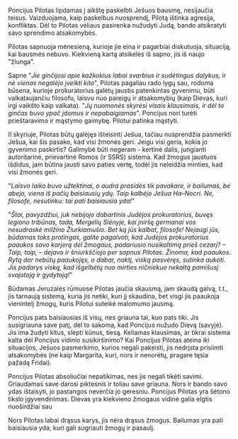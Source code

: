 Poncijus Pilotas lipdamas į aikštę paskelbti Ješuos bausmę, nesijaučia teisus. Vaizduojama, kaip paskelbus nuosprendį, Pilotą ištinka agresija, konfliktas. Dėl to Pilotas vėliaus pasirenka nužudyti Judą, bando atsikratyti savo sprendimo atsakomybės.

Pilotas sapnuoja mėnesieną, kurioje jie eina ir pagarbiai diskutuoja, situaciją, kai bausmės nebuvo. Kiekvieną kartą atsikelės iš sapno, jis iš naujo "žlunga". 

Sapne "*Jie ginčijosi apie kažkokius labai svarbius ir sudėtingus dalykus, ir nė vienas negalėjo įveikti kito*", Pilotas pagaliau rado lygų sau, rodoma būsena, kurioje prokuratorius galėtų jaustis patenkintas gyvenimu, būti valkataujančiu filosofu, laisvu nuo pareigų ir atsakomybių (kaip Dievas, kuri irgi vaikšto kaip valkata). "*Jų nuomonės skyrėsi visais klausimais, ir dėl to ginčas buvo ypač įdomus ir nepabaigiamas*". Poncijus nori turėti prieštaravimo ir mąstymo gaimybę. Pilotui patinka mąstyti.

II skyriuje, Pilotas būtų galėjęs išteisinti Ješua, tačiau nusprendžia pasmerkti Ješua, kai šis pasako, kad visi žmonės geri. Jeigu visi geria, kokia jo gyvenimo paskirtis? Galimybė būti negeram - kertinė dalis, jungianti autoritarinė, prievartinė Romos (ir SSRS) sistema. Kad žmogus jaustuos išdidus, jam būtina jausti savo paties vertę, todėl jis neleidžia minties, kad visi žmonės geri. 

"*Laisvo laiko buvo užtektinai, o audra prasidės tik pavakare, ir bailumas, be abejo, viena iš pačių baisiausių ydų. Taip kalbėjo Ješua Ha–Nocri. Ne, filosofe, nesutinku: tai pati baisiausia yda!*"

"*Štai, pavyzdžiui, juk nebijojo dabartinis Judėjos prokuratorius, buvęs legiono tribūnas, tada, Mergelių Slėnyje, kai įniršę germanai vos nesudraskė milžino Žiurkiamušio. Bet ką jūs kalbat, filosofe! Nejaugi jūs, būdamas toks protingas, galite pagalvoti, kad Judėjos prokuratorius paaukos savo karjerą dėl žmogaus, padariusio nusikaltimą prieš cezarį? – Taip, taip, – dejavo ir šniurkščiojo per sapnus Pilotas. Žinoma, kad paaukos. Rytą dar nebūtų paaukojęs, o dabar, naktį, viską pasvėręs, sutinka aukoti. Jis padarys viską, kad išgelbėtų nuo mirties ničniekuo nekaltą pamišusį svajotoją ir gydytoją!*"

Būdamas Jeruzalės rūmuose Pilotas jaučia skausmą, jam skaudą galvą, t.t., jis tarnaują sistemą, kuria jis netiki, kuri jį skaudina, bet visgi jis paaukoja vienintelį žmogų, kuris Pilotui suteikė malomumo jausmą. 

Poncijus pats baisiausias iš visų, nes griauna tai, kuo pats tiki. Jis susigriauna save patį, dėl to sakoma, kad Poncijus nužudo Dievą (savyje). Jis ima žudyti kitus, slėpti kūnus, tiesą. Keliamas klausimas, ar tikrai sistema kalta dėl Poncijus vidinio susikiršinimo? Kai Poncijus Pilotas ateina iki situacijos, Ješuos pasmerkimo, kurios negali pakeisti, jis nedrįsta prisiimti atsakomybės (ne kaip Margarita, kuri, nors ir nenorėtų, pragare tęsia pažadą Fridai). 

Poncijus Pilotas absoliučiai nepatikimas, nes jis negali tikėti savimi. Griaudamas save darosi piktesnis ir toliau save griauna. Nors ir bando savo ydas ištaisyti, jo pastangos neverčia jo geresniu. Poncijus Pilotas yra šėtono tikslo įgyvendinimas. Dievas yra kiekvieno žmogaus vidinė galia elgtis nuoširdžiai sau

Nors Pilotas labai drąsus karys, jis nėra drąsus žmogus. Bailumas yra pati baisiausia yda, kuri gali sugriauti žmogų ir pasaulį.